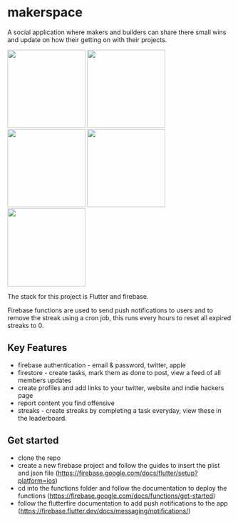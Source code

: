 # makerspace

A social application where makers and builders can share there small wins and update on how their getting on with their projects.

<p float="left">
<img src="https://uploads-ssl.webflow.com/61913c7aa46a3183c309d1c6/6193a5c2c290b414d7c87085_mockup-removebg-preview.png" width="175"/> 
<img src="https://uploads-ssl.webflow.com/61913c7aa46a3183c309d1c6/6193a5c3b6e20c1adbbbd2dc_mockup4-removebg-preview.png" width="175"/>
<img src="https://uploads-ssl.webflow.com/61913c7aa46a3183c309d1c6/6193a5c271e55645bd156675_mockup5-removebg-preview.png" width="175"/>
<img src="https://uploads-ssl.webflow.com/61913c7aa46a3183c309d1c6/6193a5c2c290b414d7c87085_mockup-removebg-preview.png" width="175"/>
<img src="https://uploads-ssl.webflow.com/61913c7aa46a3183c309d1c6/6193a5c2c290b414d7c87085_mockup-removebg-preview.png" width="175"/>
</p>

The stack for this project is Flutter and firebase.

Firebase functions are used to send push notifications to users and to remove the streak using a cron job, this runs every hours to reset all expired streaks to 0.

## Key Features
 - firebase authentication - email & password, twitter, apple
 - firestore - create tasks, mark them as done to post, view a feed of all members updates
 - create profiles and add links to your twitter, website and indie hackers page
 - report content you find offensive
 - streaks - create streaks by completing a task everyday, view these in the leaderboard.

## Get started
 - clone the repo
 - create a new firebase project and follow the guides to insert the plist and json file (https://firebase.google.com/docs/flutter/setup?platform=ios)
 - cd into the functions folder and follow the documentation to deploy the functions (https://firebase.google.com/docs/functions/get-started)
 - follow the flutterfire documentation to add push notifications to the app (https://firebase.flutter.dev/docs/messaging/notifications/)
